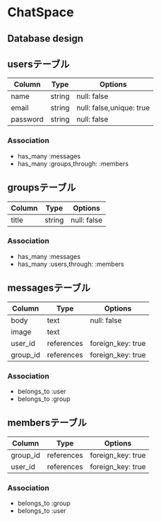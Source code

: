# ChatSpace

Database design
---------------

## usersテーブル

|Column|Type|Options|
|------|----|-------|
|name|string|null: false|
|email|string|null: false,unique: true|
|password|string|null: false|

### Association
- has_many :messages
- has_many :groups,through: :members

## groupsテーブル

|Column|Type|Options|
|------|----|-------|
|title|string|null: false|

### Association
- has_many :messages
- has_many :users,through: :members

## messagesテーブル

|Column|Type|Options|
|------|----|-------|
|body|text|null: false|
|image|text||
|user_id|references|foreign_key: true|
|group_id|references|foreign_key: true|

### Association
- belongs_to :user
- belongs_to :group

## membersテーブル
|Column|Type|Options|
|------|----|-------|
|group_id|references|foreign_key: true|
|user_id|references|foreign_key: true|

### Association
- belongs_to :group
- belongs_to :user